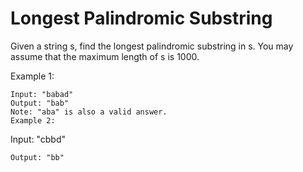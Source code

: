 # Longest Palindromic Substring

Given a string s, find the longest palindromic substring in s. You may assume that the maximum length of s is 1000.

Example 1:

	Input: "babad"
	Output: "bab"
	Note: "aba" is also a valid answer.
	Example 2:

Input: "cbbd"

	Output: "bb"


```JavaScript



```